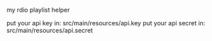 my rdio playlist helper

put your api key in:    src/main/resources/api.key
put your api secret in: src/main/resources/api.secret